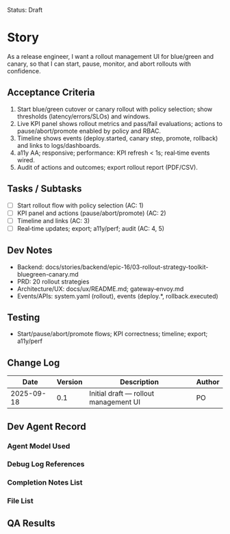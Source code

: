 Status: Draft

# Story
As a release engineer,
I want a rollout management UI for blue/green and canary,
so that I can start, pause, monitor, and abort rollouts with confidence.

## Acceptance Criteria
1. Start blue/green cutover or canary rollout with policy selection; show thresholds (latency/errors/SLOs) and windows.
2. Live KPI panel shows rollout metrics and pass/fail evaluations; actions to pause/abort/promote enabled by policy and RBAC.
3. Timeline shows events (deploy.started, canary step, promote, rollback) and links to logs/dashboards.
4. a11y AA; responsive; performance: KPI refresh < 1s; real‑time events wired.
5. Audit of actions and outcomes; export rollout report (PDF/CSV).

## Tasks / Subtasks
- [ ] Start rollout flow with policy selection (AC: 1)
- [ ] KPI panel and actions (pause/abort/promote) (AC: 2)
- [ ] Timeline and links (AC: 3)
- [ ] Real‑time updates; export; a11y/perf; audit (AC: 4, 5)

## Dev Notes
- Backend: docs/stories/backend/epic-16/03-rollout-strategy-toolkit-bluegreen-canary.md
- PRD: 20 rollout strategies
- Architecture/UX: docs/ux/README.md; gateway‑envoy.md
- Events/APIs: system.yaml (rollout), events (deploy.*, rollback.executed)

## Testing
- Start/pause/abort/promote flows; KPI correctness; timeline; export; a11y/perf

## Change Log
| Date       | Version | Description                                 | Author |
|------------|---------|---------------------------------------------|--------|
| 2025-09-18 | 0.1     | Initial draft — rollout management UI       | PO     |

## Dev Agent Record

### Agent Model Used
<record at implementation time>

### Debug Log References
<links at implementation time>

### Completion Notes List
<notes at implementation time>

### File List
<files at implementation time>

## QA Results
<QA to fill>

